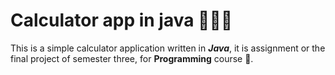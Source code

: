 # Calculator app in java 👨🏽‍💻
This is a simple calculator application written in _**Java**_, it is assignment or the final project of semester three, for **Programming** course 🪩.
